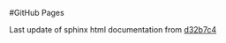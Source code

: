 #GitHub Pages

Last update of sphinx html documentation from [d32b7c4](https://github.com/lllama/sanic-kit/tree/d32b7c44f86914089344a9fff457f11976818fb2)
